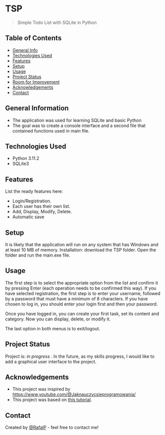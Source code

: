 # TSP
> Simple Todo List with SQLite in Python


## Table of Contents
* [General Info](#general-information)
* [Technologies Used](#technologies-used)
* [Features](#features)
* [Setup](#setup)
* [Usage](#usage)
* [Project Status](#project-status)
* [Room for Improvement](#room-for-improvement)
* [Acknowledgements](#acknowledgements)
* [Contact](#contact)
<!-- * [License](#license) -->


## General Information
- The application was used for learning SQLite and basic Python
- The goal was to create a console interface and a second file that contained functions used in main file.




## Technologies Used
- Python 3.11.2
- SQLite3



## Features
List the ready features here:
- Login/Registration.
- Each user has their own list.
- Add, Display, Modify, Delete.
- Automatic save



## Setup
It is likely that the application will run on any system that has Windows and at least 10 MB of memory. 
Installation: download the TSP folder.
Open the folder and run the main.exe file.

## Usage
The first step is to select the appropriate option from the list and confirm it by pressing Enter (each operation needs to be confirmed this way).
If you have selected registration, the first step is to enter your username, followed by a password that must have a minimum of 8 characters.
If you have chosen to log in, you should enter your login first and then your password.

Once you have logged in, you can create your first task, set its content and category.
Now you can display, delete, or modify it.

The last option in both menus is to exit/logout.

## Project Status
Project is: _in progress_ .
In the future, as my skills progress, I would like to add a graphical user interface to the project.



## Acknowledgements
- This project was inspired by https://www.youtube.com/@Jaknauczycsieprogramowania/
- This project was based on [this tutorial](https://youtu.be/EFaPsPwPJAY?t=5353).



## Contact
Created by [@RafalP](https://github.com/Sims74) - feel free to contact me!
